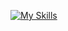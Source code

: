 [![My Skills](https://skillicons.dev/icons?i=js,nodejs,vue,nuxt,php,netlify,aws,git,nginx,gitlab,github,idea,docker,html,css,bootstrap,jquery)](https://skillicons.dev)
